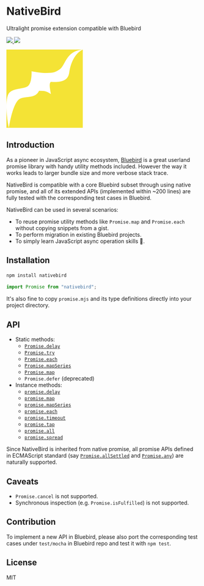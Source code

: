 # NativeBird

Ultralight promise extension compatible with Bluebird

<a href="./package.json">
  <img src="https://img.shields.io/npm/v/nativebird.svg?maxAge=300&color=f4e335"/>
</a>
<a href="./package.json">
  <img src="https://img.shields.io/bundlephobia/min/nativebird"/>
</a>

![logo](./logo.png)

## Introduction

<!-- TODO 中文介绍 -->

As a pioneer in JavaScript async ecosystem, [Bluebird](http://bluebirdjs.com/) is a great userland promise library with handy utility methods included. However the way it works leads to larger bundle size and more verbose stack trace.

NativeBird is compatible with a core Bluebird subset through using native promise, and all of its extended APIs (implemented within ~200 lines) are fully tested with the corresponding test cases in Bluebird.

NativeBird can be used in several scenarios:

- To reuse promise utility methods like `Promise.map` and `Promise.each` without copying snippets from a gist.
- To perform migration in existing Bluebird projects.
- To simply learn JavaScript async operation skills 🐶.

## Installation

```sh
npm install nativebird
```

```js
import Promise from "nativebird";
```

It's also fine to copy `promise.mjs` and its type definitions directly into your project directory.

## API

- Static methods:
  - [`Promise.delay`](http://bluebirdjs.com/docs/api/promise.delay.html)
  - [`Promise.try`](http://bluebirdjs.com/docs/api/promise.try.html)
  - [`Promise.each`](http://bluebirdjs.com/docs/api/promise.each.html)
  - [`Promise.mapSeries`](http://bluebirdjs.com/docs/api/promise.mapseries.html)
  - [`Promise.map`](http://bluebirdjs.com/docs/api/promise.map.html)
  - `Promise.defer` (deprecated)
- Instance methods:
  - [`promise.delay`](http://bluebirdjs.com/docs/api/delay.html)
  - [`promise.map`](http://bluebirdjs.com/docs/api/map.html)
  - [`promise.mapSeries`](http://bluebirdjs.com/docs/api/mapseries.html)
  - [`promise.each`](http://bluebirdjs.com/docs/api/each.html)
  - [`promise.timeout`](http://bluebirdjs.com/docs/api/timeout.html)
  - [`promise.tap`](http://bluebirdjs.com/docs/api/tap.html)
  - [`promise.all`](http://bluebirdjs.com/docs/api/all.html)
  - [`promise.spread`](http://bluebirdjs.com/docs/api/spread.html)

Since NativeBird is inherited from native promise, all promise APIs defined in ECMAScript standard (say [`Promise.allSettled`](https://developer.mozilla.org/en-US/docs/Web/JavaScript/Reference/Global_Objects/Promise/allSettled) and [`Promise.any`](https://developer.mozilla.org/en-US/docs/Web/JavaScript/Reference/Global_Objects/Promise/any)) are naturally supported.

## Caveats

- `Promise.cancel` is not supported.
- Synchronous inspection (e.g. `Promise.isFulfilled`) is not supported.

## Contribution

To implement a new API in Bluebird, please also port the corresponding test cases under `test/mocha` in Bluebird repo and test it with `npm test`.

## License

MIT
